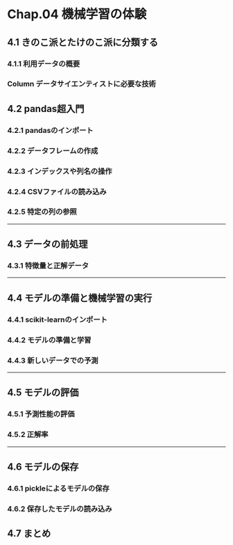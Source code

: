 # Chap.04 機械学習の体験

## 4.1 きのこ派とたけのこ派に分類する

### 4.1.1 利用データの概要

### Column データサイエンティストに必要な技術

## 4.2 pandas超入門

### 4.2.1 pandasのインポート

### 4.2.2 データフレームの作成

### 4.2.3 インデックスや列名の操作

### 4.2.4 CSVファイルの読み込み

### 4.2.5 特定の列の参照

---

## 4.3 データの前処理

### 4.3.1 特徴量と正解データ

---

## 4.4 モデルの準備と機械学習の実行

### 4.4.1 scikit-learnのインポート

### 4.4.2 モデルの準備と学習

### 4.4.3 新しいデータでの予測

---

## 4.5 モデルの評価

### 4.5.1 予測性能の評価

### 4.5.2 正解率

---

## 4.6 モデルの保存

### 4.6.1 pickleによるモデルの保存

### 4.6.2 保存したモデルの読み込み

## 4.7 まとめ
